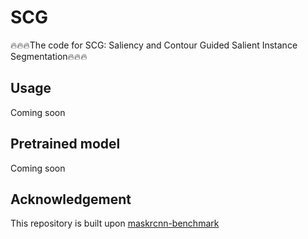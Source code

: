 # SCG
🔥🔥🔥The code for SCG: Saliency and Contour Guided Salient Instance Segmentation🔥🔥🔥

## Usage
Coming soon

## Pretrained model
Coming soon


## Acknowledgement
This repository is built upon [maskrcnn-benchmark](https://github.com/facebookresearch/maskrcnn-benchmark)  
